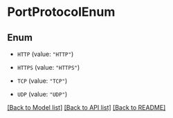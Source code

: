 # PortProtocolEnum

## Enum


* `HTTP` (value: `"HTTP"`)

* `HTTPS` (value: `"HTTPS"`)

* `TCP` (value: `"TCP"`)

* `UDP` (value: `"UDP"`)


[[Back to Model list]](../README.md#documentation-for-models) [[Back to API list]](../README.md#documentation-for-api-endpoints) [[Back to README]](../README.md)


